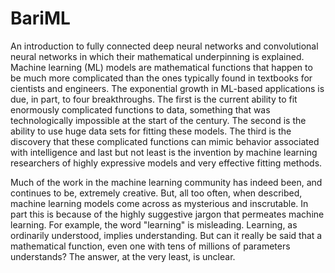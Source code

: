 # BariML
An introduction to fully connected deep neural networks and convolutional neural networks in which their mathematical underpinning is explained. Machine learning (ML) models are mathematical functions that happen to be much more complicated than the ones typically found in textbooks for cientists and engineers. The exponential growth in ML-based applications is due, in part, to four breakthroughs. The first is the current ability to fit enormously complicated functions to data, something that was technologically impossible at the start of the century. The second is the ability to use huge data sets for fitting these models. The third is the discovery that these complicated functions can mimic behavior associated with intelligence and last but not least is the invention by machine learning researchers of highly expressive models and very effective fitting methods.

Much of the work in the machine learning community has indeed been, and continues to be, extremely creative. But, all too often, when described, machine learning models come across as mysterious and inscrutable. In part this is because of the highly suggestive jargon that permeates machine learning. For example, the word "learning" is misleading. Learning, as ordinarily understood, implies understanding. But can it really be said that a mathematical function, even one with tens of millions of parameters understands? The answer, at the very least,  is unclear.

